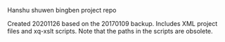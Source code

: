 Hanshu shuwen bingben project repo

Created 20201126 based on the 20170109 backup. Includes XML project files and xq-xslt scripts. Note that the paths in the scripts are obsolete.
